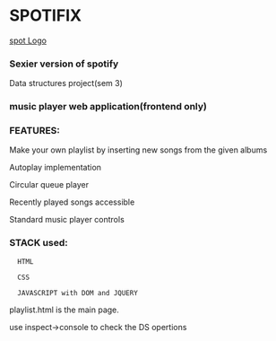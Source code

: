 # SPOTIFIX
[spot Logo](https://raw.githubusercontent.com/prajvalsudhir/SPOTIFIX/master/SPOTIFIX/images/stack%20player%20-%20Google%20Chrome%2014-11-2019%2002_03_33%20(2).png)

### Sexier version of spotify

Data structures project(sem 3)

### music player web application(frontend only)

### FEATURES:

 Make your own playlist by inserting new songs from the given albums 
 
 Autoplay implementation
 
 Circular queue player
 
 Recently played songs accessible
 
 Standard music player controls
 
### STACK used:

      HTML
      
      CSS
      
      JAVASCRIPT with DOM and JQUERY


playlist.html is the main page.

use inspect->console to check the DS opertions

